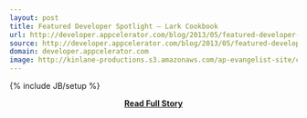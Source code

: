 ```yaml
---
layout: post
title: Featured Developer Spotlight – Lark Cookbook
url: http://developer.appcelerator.com/blog/2013/05/featured-developer-spotlight-lark-cookbook.html
source: http://developer.appcelerator.com/blog/2013/05/featured-developer-spotlight-lark-cookbook.html
domain: developer.appcelerator.com
image: http://kinlane-productions.s3.amazonaws.com/ap-evangelist-site/curated/screenshots/8211_developer_appcelerator_com.png
---
```

{% include JB/setup %}<p></p>
<center><p><a href="http://developer.appcelerator.com/blog/2013/05/featured-developer-spotlight-lark-cookbook.html" style='padding:25px; font-sze:18px; font-weight: bold;'>Read Full Story</a></p></center>
